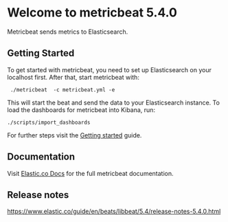 # Welcome to metricbeat 5.4.0

Metricbeat sends metrics to Elasticsearch.

## Getting Started

To get started with metricbeat, you need to set up Elasticsearch on your localhost first. After that, start metricbeat with:

     ./metricbeat  -c metricbeat.yml -e

This will start the beat and send the data to your Elasticsearch instance. To load the dashboards for metricbeat into Kibana, run:

    ./scripts/import_dashboards

For further steps visit the [Getting started](https://www.elastic.co/guide/en/beats/metricbeat/5.4/metricbeat-getting-started.html) guide.

## Documentation

Visit [Elastic.co Docs](https://www.elastic.co/guide/en/beats/metricbeat/5.4/index.html) for the full metricbeat documentation.

## Release notes

https://www.elastic.co/guide/en/beats/libbeat/5.4/release-notes-5.4.0.html

